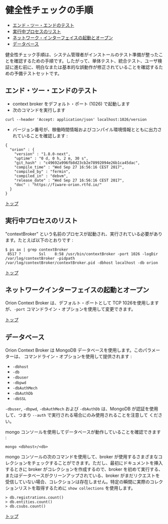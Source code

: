# <a name="top"></a> 健全性チェックの手順

* [エンド・ツー・エンドのテスト](#end-to-end-testing)
* [実行中プロセスのリスト](#list-of-running-processes)
* [ネットワーク・インターフェイスの起動とオープン](#network-interfaces-up-and-open)
* [データベース](#databases)

健全性チェック手順は、システム管理者がインストールのテスト準備が整ったことを確認するための手順です。したがって、単体テスト、統合テスト、ユーザ検証に進む前に、明白なまたは基本的な誤動作が修正されていることを確認するための予備テストセットです。

<a name="end-to-end-testing"></a>
## エンド・ツー・エンドのテスト

-   context broker をデフォルト・ポート (1026) で起動します
-   次のコマンドを実行します

```
curl --header 'Accept: application/json' localhost:1026/version
```

-   バージョン番号が、稼働時間情報およびコンパイル環境情報とともに出力されていることを確認します :

```
{
  "orion" : {
    "version" : "1.8.0-next",
    "uptime" : "0 d, 0 h, 2 m, 30 s",
    "git_hash" : "c49692a996fb8d23cb2e78992094e26b1ca45dac",
    "compile_time" : "Wed Sep 27 16:56:16 CEST 2017",
    "compiled_by" : "fermin",
    "compiled_in" : "debvm",
    "release_date" : "Wed Sep 27 16:56:16 CEST 2017",
    "doc" : "https://fiware-orion.rtfd.io/"
  }
}
```

[トップ](#top)

<a name="list-of-running-processes"></a>
## 実行中プロセスのリスト

"contextBroker" という名前のプロセスが起動され、実行されている必要があります。たとえば以下のとおりです :

```
$ ps ax | grep contextBroker
 8517 ?        Ssl    8:58 /usr/bin/contextBroker -port 1026 -logDir /var/log/contextBroker -pidpath /var/log/contextBroker/contextBroker.pid -dbhost localhost -db orion
```

[トップ](#top)

<a name="network-interfaces-up-and-open"></a>
## ネットワークインターフェイスの起動とオープン

Orion Context Broker は、デフォルト・ポートとして TCP 1026を使用しますが、`-port` コマンドライン・オプションを使用して変更できます。

[トップ](#top)

<a name="databases"></a>
## データベース

Orion Context Broker は MongoDB データベースを使用します。このパラメーターは、
コマンドライン・オプションを使用して提供されます :

* `-dbhost`
* `-db`
* `-dbuser`
* `-dbpwd`
* `-dbAuthMech`
* `-dbAuthDb`
* `-dbSSL`

`-dbuser`, `-dbpwd`, `-dbAuthMech` および `-dbAuthDb` は、MongoDB が認証を使用
して、つまり `--auth` で実行される場合にのみ使用されることを注意して ください。

mongo コンソールを使用してデータベースが動作していることを確認できます :

```
mongo <dbhost>/<db>
```

mongo コンソールの次のコマンドを使用して、broker が使用するさまざまなコレクションをチェックすることができます。ただし、最初にドキュメントを挿入するときに broker がコレクションを作成するので、broker を初めて実行する、またはデータベースがクリーンアップされている、broker がまだリクエストを受信していない場合、コレクションは存在しません。特定の瞬間に実際のコレクションリストを取得するために `show collections` を使用します。

```
> db.registrations.count()
> db.entities.count()
> db.csubs.count()
```

[トップ](#top)
